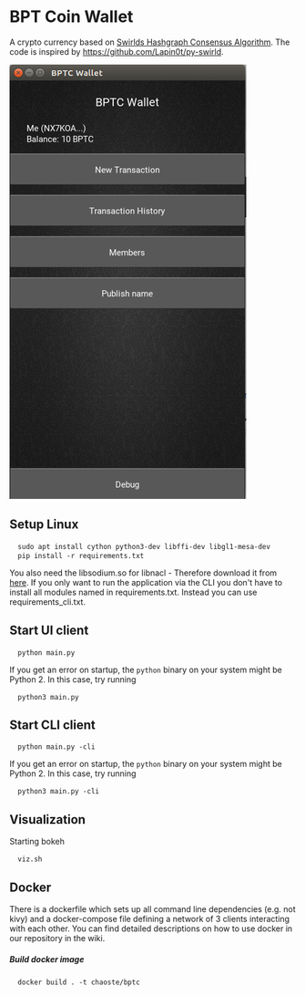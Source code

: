 # BPT Coin Wallet
A crypto currency based on [Swirlds Hashgraph Consensus Algorithm](http://www.swirlds.com/downloads/SWIRLDS-TR-2016-01.pdf). The code is inspired by https://github.com/Lapin0t/py-swirld.

![kivy_app](kivy_app.png)

## Setup Linux
```shell
  sudo apt install cython python3-dev libffi-dev libgl1-mesa-dev
  pip install -r requirements.txt
```
You also need the libsodium.so for libnacl - Therefore download it from [here](https://download.libsodium.org/libsodium/releases/).
If you only want to run the application via the CLI you don't have to install all modules
named in requirements.txt. Instead you can use requirements_cli.txt.

## Start UI client
```shell
  python main.py
```

If you get an error on startup, the `python` binary on your system might be Python 2. In this case, try running

```shell
  python3 main.py
```

## Start CLI client
```shell
  python main.py -cli
```

If you get an error on startup, the `python` binary on your system might be Python 2. In this case, try running

```shell
  python3 main.py -cli
```

## Visualization

Starting bokeh
```shell
  viz.sh
```

## Docker

There is a dockerfile which sets up all command line dependencies (e.g. not kivy) and a docker-compose file defining a network of 3 clients interacting with each other.
You can find detailed descriptions on how to use docker in our repository in the wiki.

##### Build docker image
```shell
  docker build . -t chaoste/bptc
```
